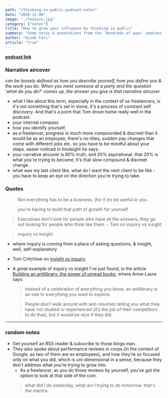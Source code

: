 ```yaml
---
path: "/thinking-in-public-podcast-notes"
date: "2020-11-08"
image: "./feature.jpg"
category: ["notes"]
title: "How to grow your influence by thinking in public"
summary: "Some notes & annotations from the `Hundreds of ways` podcast episode with Tom Critchlow"
author: "Guide Fari"
article: "true"
---
```


**[podcast link](https://open.spotify.com/episode/7dJbuJFuhF0ezLLOpXn5ta?si=AXb0QadmQ5KaN74OxC8d-A)**

### Narrative aircover
*can be loosely defined as how you describe yourself, how you define you & the work you do. When you meet someone at a party and the question 'what do you do?' comes up, the answer you give is that narrative aircover*

- what I like about this term, especially in the context of us freelancers, is it's not something that's set in stone, it's a process of constant self discovery. And that's a point that Tom drove home really well in the podcast.
- your internal compass
- how you identify yourself.
- as a freelancer, progress is much more compounded & discreet than it would be as an employee, there's no titles, sudden pay changes that come with different jobs etc. so you have to be mindful about your steps. easier noticed in hindsight he says.
- your narrative aircover is 80% truth, and 20% aspirational. that 20% is what you're trying to become, it's that slow compound & discreet change.
- what was my last client like, what do I want the next client to be like - you have to keep an eye on the direction you're trying to take.

### Quotes
> Not everything has to be a business, (for *it* )to be useful to you. 

> you're having to build that path of growth for yourself. 

> Executives don't look for people who have all the answers, they go out looking for people who think like them. - Tom on inquiry vs insight

> inquiry vs insight

- where inquiry is coming from a place of asking questions, & insight, well, self-explanatory
- Tom Critchlow on [insight vs inquiry](https://tomcritchlow.com/2020/08/19/little-futures-2/).
- A great example of inquiry vs insight I've just found, is the article [Building an antilibrary: the power of unread books](https://nesslabs.com/antilibrary), where Anne-Laure says:
	>Instead of a celebration of everything you know, an antilibrary is an ode to everything you want to explore.
	
	>People don’t walk around with anti-résumés telling you what they have not studied or experienced (it’s the job of their competitors to do that), but it would be nice if they did.
---

### random notes
- Get yourself an RSS reader & subscribe to those blogs man.
- They also spoke about performance reviews in corps (in the context of Google, as two of them are ex employees), and how they're so focused only on what you did, which is uni-dimensional in a sense, because they don't address what you're trying to grow into.
	- As a freelancer, as you do those reviews by yourself, you've got the option to look at that side of the coin. 
	> what did I do yesterday, what am I trying to do tomorrow.
	 that's the mantra
